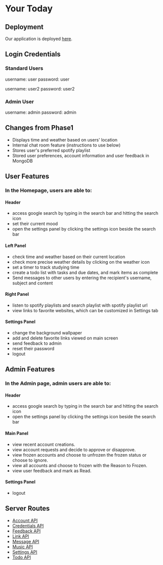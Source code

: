 # Your Today

## Deployment
Our application is deployed [here](https://custombrowserhomepage.chenpan.xyz/login).

## Login Credentials
### Standard Users
username: user
password: user

username: user2
password: user2

### Admin User
username: admin
password: admin

## Changes from Phase1
- Displays time and weather based on users' location
- Internal chat room feature (instructions to use below)
- Stores user's preferred spotify playlist
- Stored user preferences, account information and user feedback in MongoDB

## User Features
### In the Homepage, users are able to:
#### Header
* access google search by typing in the search bar and hitting the search icon
* set their current mood
* open the settings panel by clicking the settings icon beside the search bar
#### Left Panel
* check time and weather based on their current location
* check more precise weather details by clicking on the weather icon
* set a timer to track studying time
* create a todo list with tasks and due dates, and mark items as complete
* Send messages to other users by entering the recipient's username, subject and content

#### Right Panel
* listen to spotify playlists and search playlist with spotify playlist url
* view links to favorite websites, which can be customized in Settings tab

#### Settings Panel
* change the background wallpaper
* add and delete favorite links viewed on main screen
* send feedback to admin
* reset their password
* logout

## Admin Features
### In the Admin page, admin users are able to: 
#### Header
* access google search by typing in the search bar and hitting the search icon
* open the settings panel by clicking the settings icon beside the search bar

#### Main Panel
* view recent account creations.
* view account requests and decide to approve or disapprove.
* view frozen accounts and choose to unfrozen the frozen status or choose to ignore.
* view all accounts and choose to frozen with the Reason to Frozen.
* view user feedback and mark as Read.

#### Settings Panel
* logout

## Server Routes
- [Account API](./docs/accountAPI.md)
- [Credentials API](./docs/credentialsAPI.md)
- [Feedback API](./docs/feedbackAPI.md)
- [Link API](./docs/linkAPI.md)
- [Message API](./docs/messageAPI.md)
- [Music API](./docs/musicAPI.md)
- [Settings API](./docs/settingsAPI.md)
- [Todo API](./docs/todoAPI.md)

